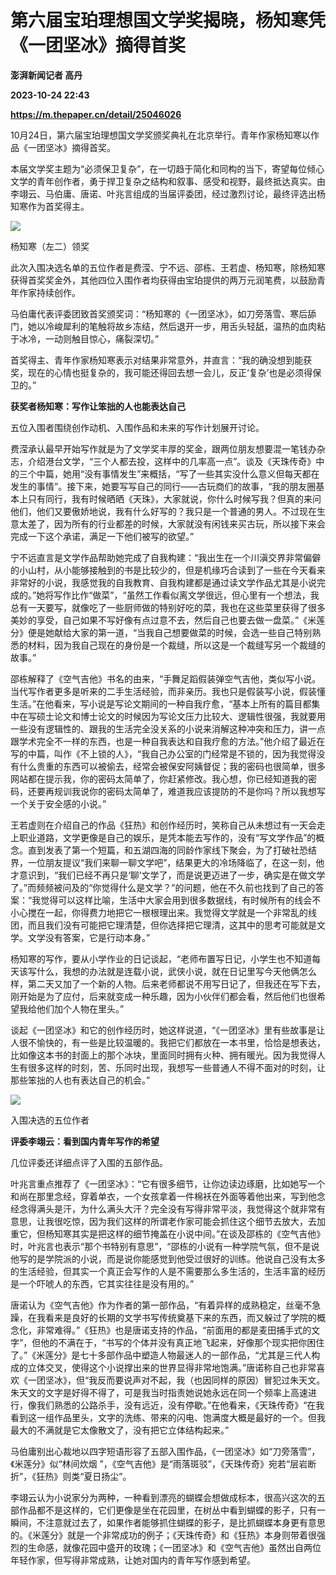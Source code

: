 # 第六届宝珀理想国文学奖揭晓，杨知寒凭《一团坚冰》摘得首奖
**澎湃新闻记者 高丹**

**2023-10-24 22:43**

**https://m.thepaper.cn/detail/25046026**

10月24日，第六届宝珀理想国文学奖颁奖典礼在北京举行。青年作家杨知寒以作品《一团坚冰》摘得首奖。

本届文学奖主题为“必须保卫复杂”，在一切趋于简化和同构的当下，寄望每位倾心文学的青年创作者，勇于捍卫复杂之结构和叙事、感受和视野，最终抵达真实。由李翊云、马伯庸、唐诺、叶兆言组成的当届评委团，经过激烈讨论，最终评选出杨知寒作为首奖得主。

![](https://imagecloud.thepaper.cn/thepaper/image/275/462/898.png)

杨知寒（左二）领奖

此次入围决选名单的五位作者是费滢、宁不远、邵栋、王若虚、杨知寒，除杨知寒获得首奖奖金外，其他四位入围作者均获得由宝珀提供的两万元润笔费，以鼓励青年作家持续创作。

马伯庸代表评委团致首奖颁奖词：“杨知寒的《一团坚冰》，如刀旁落雪、寒后舔门，她以冷峻犀利的笔触将故乡冻结，然后退开一步，用舌头轻舐，温热的血肉粘于冰冷，一动则触目惊心，痛裂深切。”

首奖得主、青年作家杨知寒表示对结果非常意外，并直言：“我的确没想到能获奖，现在的心情也挺复杂的，我可能还得回去想一会儿，反正‘复杂’也是必须得保卫的。”

**获奖者杨知寒：写作让笨拙的人也能表达自己**

五位入围者围绕创作动机、入围作品和未来的写作计划展开讨论。

费滢承认最早开始写作就是为了文学奖丰厚的奖金，跟两位朋友想要混一笔钱办杂志，介绍港台文学，“三个人都去投，这样中的几率高一点”。谈及《天珠传奇》中的三个中篇，她用“没有事情发生”来概括，“写了一些其实没什么意义但每天都在发生的事情”。接下来，她要写写自己的同行——古玩商们的故事，“我的朋友圈基本上只有同行，我有时候晒晒《天珠》，大家就说，你什么时候写我？但真的来问他们，他们又要傲娇地说，我有什么好写的？我只是一个普通的男人。不过现在生意太差了，因为所有的行业都差的时候，大家就没有闲钱来买古玩，所以接下来会完成一下这个承诺，满足一下他们被写的欲望。”

宁不远直言是文学作品帮助她完成了自我构建：“我出生在一个川滇交界非常偏僻的小山村，从小能够接触到的书是比较少的，但是机缘巧合读到了一些在今天看来非常好的小说，我感觉我的自我教育、自我构建都是通过读文学作品尤其是小说完成的。”她将写作比作“做菜”，“虽然工作看似离文学很远，但心里有一个想法，我总有一天要写，就像吃了一些厨师做的特别好吃的菜，我也在这些菜里获得了很多美妙的享受，自己如果不写好像有点过意不去，然后自己也要去做一盘菜。”《米莲分》便是她献给大家的第一道，“当我自己想要做菜的时候，会选一些自己特别熟悉的材料，因为我自己现在的身份是一个裁缝，所以这是一个裁缝写另一个裁缝的故事。”

邵栋解释了《空气吉他》书名的由来，“手舞足蹈假装弹空气吉他，类似写小说。当代写作者更多是听来的二手生活经验，而非亲历。我也只是假装写小说，假装懂生活。”在他看来，写小说是写论文期间的一种自我疗愈，“基本上所有的篇目都集中在写硕士论文和博士论文的时候因为写论文压力比较大、逻辑性很强，我就要用一些没有逻辑性的、跟我的生活完全没关系的小说来消解这种冲突和压力，讲一点跟学术完全不一样的东西，也是一种自我表达和自我疗愈的方法。”他介绍了最近在写的中篇，叫作《不上锁的人》，“我自己办公室的门经常是不锁的，因为我觉得没有什么贵重的东西可以被偷去，经常会被保安阿姨督促；我的密码也很简单，很多网站都在提示我，你的密码太简单了，你赶紧修改。我心想，你已经知道我的密码，还要再规训我说你的密码太简单了，难道我应该提防的不是你吗？所以我想写一个关于安全感的小说。”

王若虚则在介绍自己的作品《狂热》和创作经历时，笑称自己从未想过有一天会走上职业道路，文学更像是自己的娱乐，是凭本能去写作的，没有“写文学作品”的概念。直到发表了第一个短篇，和五湖四海的同龄作家线下聚会，为了打破社恐结界，一位朋友提议“我们来聊一聊文学吧”，结果更大的冷场降临了，在这一刻，他才意识到，“我们已经不再只是‘聊’文学了，而是说更迈进了一步，确实是在做文学了。”而频频被问及的“你觉得什么是文学？”的问题，他在不久前也找到了自己的答案：“我觉得可以这样比喻，生活中大家会用到很多数据线，有时候所有的线会不小心搅在一起，你得费力地把它一根根理出来。我觉得文学就是一个非常乱的线团，而且我们没有可能把它理清楚，但你选择把它理清，这其中的思考可能就是文学。文学没有答案，它是行动本身。”

杨知寒的写作，要从小学作业的日记谈起，“老师布置写日记，小学生也不知道每天该写什么，我想的办法就是连载小说，武侠小说，就在日记里写今天他俩怎么样，第二天又加了一个新的人物。后来老师都说不用写日记了，但我还在写下去，刚开始是为了应付，后来就变成一种乐趣，因为小伙伴们都会看，然后他们也很希望我给他们加个人物在里头。”

谈起《一团坚冰》和它的创作经历时，她这样说道，“《一团坚冰》里有些故事是让人很不愉快的，有一些是比较温暖的。我把它们都放在一本书里，恰恰是想表达，比如像这本书的封面上的那个冰块，里面同时拥有火种、拥有暖光。因为我觉得人生有很多这样的时刻，苦、乐同时出现，我想写一些普通人不得不面对的时刻，让那些笨拙的人也有表达自己的机会。”

![](https://imagecloud.thepaper.cn/thepaper/image/275/462/940.jpg)

入围决选的五位作者

**评委李翊云：看到国内青年写作的希望**

几位评委还详细点评了入围的五部作品。

叶兆言重点推荐了《一团坚冰》：“它有很多细节，让你边读边琢磨，比如她写一个和尚在那里念经，穿着单衣，一个女孩拿着一件棉袄在外面等着他出来，写到他念经念得满头是汗，为什么满头大汗？完全没有写得非常平淡，我觉得这个就非常有意思，让我很吃惊，因为我们这样的所谓老作家可能会抓住这个细节去放大，去加重它，但杨知寒其实是把这样的细节掩盖在小说中间。”在谈及邵栋的《空气吉他》时，叶兆言也表示“那个书特别有意思”，“邵栋的小说有一种学院气氛，但不是说他写的是学院派的小说，而是说你能感觉到他受过很好的训练。他说自己没有太多的生活经验，但其实一个真正会写作的人是不需要那么多生活的，生活丰富的经历是一个吓唬人的东西，它其实往往是没有用的。”

唐诺认为《空气吉他》作为作者的第一部作品，“有着异样的成熟稳定，丝毫不急躁，在我看来是良好的长期的文学书写传统奠基下来的东西，而又躲过了学院的概念化，非常难得。”《狂热》也是唐诺支持的作品，“前面用的都是麦田捕手式的文字”，但他的不满在于，“书写的个体并没有真正地飞起来，好像那个现实把你困住了。”《米莲分》是七十多部作品中塑造人物最迷人的一部作品，“尤其是三代人构成的立体交叉，使得这个小说撑出来的世界显得非常地饱满。”唐诺称自己也非常喜欢《一团坚冰》，但“我反而要说声对不起，我（也因同样的原因）冒犯过朱天文。朱天文的文字是好得不得了，可是我当时指责她说她永远在同一个频率上高速进行，像我们熟悉的公路杀手，没有远近，没有停歇。”在他看来，《天珠传奇》“在我看到这一组作品里头，文字的洗练、带来的闪电、饱满度大概是最好的一个。但我最大的不满就是它太像散文了，没有把它立体结构起来。”

马伯庸别出心裁地以四字短语形容了五部入围作品，《一团坚冰》如“刀旁落雪”，《米莲分》似“林间炊烟 ”，《空气吉他》是“雨落斑驳”，《天珠传奇》宛若“层岩断折”，《狂热》则类“夏日扬尘”。

李翊云认为小说家分为两种，一种看到漂亮的蝴蝶会想做成标本，很高兴这次的五部作品都不是这样的，它们更像是坐在花园里，在树丛中看到蝴蝶的影子，只有一瞬间，不注意就过去了，如果作者能够抓住蝴蝶的影子，是比抓蝴蝶本身更有意思的。《米莲分》就是一个非常成功的例子；《天珠传奇》和《狂热》本身则带着很强烈的生命感，就像花园中盛开的玫瑰；《一团坚冰》和《空气吉他》虽然出自两位年轻作家，但写得非常成熟，让她对国内的青年写作感到希望。
